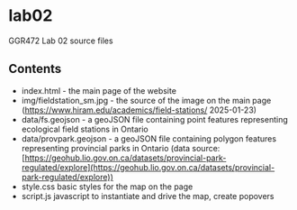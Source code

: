 # lab02
 GGR472 Lab 02 source files
## Contents
- index.html - the main page of the website
- img/fieldstation_sm.jpg - the source of the image on the main page (https://www.hiram.edu/academics/field-stations/ 2025-01-23)
- data/fs.geojson - a geoJSON file containing point features representing ecological field stations in Ontario
- data/provpark.geojson - a geoJSON file containing polygon features representing provincial parks in Ontario (data source: [https://geohub.lio.gov.on.ca/datasets/provincial-park-regulated/explore](https://geohub.lio.gov.on.ca/datasets/provincial-park-regulated/explore))
- style.css basic styles for the map on the page
- script.js javascript to instantiate and drive the map, create popovers